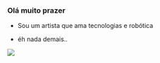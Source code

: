 ### Olá muito prazer

- Sou um artista que ama tecnologias e robótica

- éh nada demais..

![](https://media1.tenor.com/m/ptVPfvVVyHEAAAAd/fnaf-memes-run.gif)

